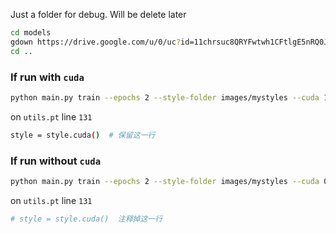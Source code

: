 Just a folder for debug. Will be delete later
```bash
cd models
gdown https://drive.google.com/u/0/uc?id=11chrsuc8QRYFwtwh1CFtlgE5nRQ0Jwpw
cd ..
```
### If run with `cuda` 
```bash 
python main.py train --epochs 2 --style-folder images/mystyles --cuda 1
```
on `utils.pt` line `131`
```bash
style = style.cuda()  # 保留这一行
```

### If run without `cuda`
```bash
python main.py train --epochs 2 --style-folder images/mystyles --cuda 0
```
on `utils.pt` line `131`
```bash
# style = style.cuda()  注释掉这一行
```
